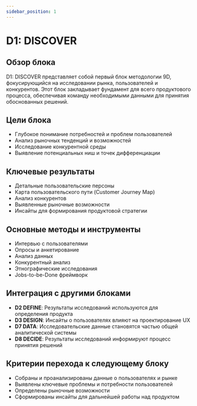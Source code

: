 ```yaml
---
sidebar_position: 1
---
```


# D1: DISCOVER

## Обзор блока

D1: DISCOVER представляет собой первый блок методологии 9D, фокусирующийся на исследовании рынка, пользователей и конкурентов. Этот блок закладывает фундамент для всего продуктового процесса, обеспечивая команду необходимыми данными для принятия обоснованных решений.

## Цели блока

- Глубокое понимание потребностей и проблем пользователей
- Анализ рыночных тенденций и возможностей
- Исследование конкурентной среды
- Выявление потенциальных ниш и точек дифференциации

## Ключевые результаты

- Детальные пользовательские персоны
- Карта пользовательского пути (Customer Journey Map)
- Анализ конкурентов
- Выявленные рыночные возможности
- Инсайты для формирования продуктовой стратегии

## Основные методы и инструменты

- Интервью с пользователями
- Опросы и анкетирование
- Анализ данных
- Конкурентный анализ
- Этнографические исследования
- Jobs-to-be-Done фреймворк

## Интеграция с другими блоками

- **D2 DEFINE**: Результаты исследований используются для определения продукта
- **D3 DESIGN**: Инсайты о пользователях влияют на проектирование UX
- **D7 DATA**: Исследовательские данные становятся частью общей аналитической системы
- **D8 DECIDE**: Результаты исследований информируют процесс принятия решений

## Критерии перехода к следующему блоку

- Собраны и проанализированы данные о пользователях и рынке
- Выявлены ключевые проблемы и потребности пользователей
- Определены рыночные возможности
- Сформированы инсайты для дальнейшей работы над продуктом